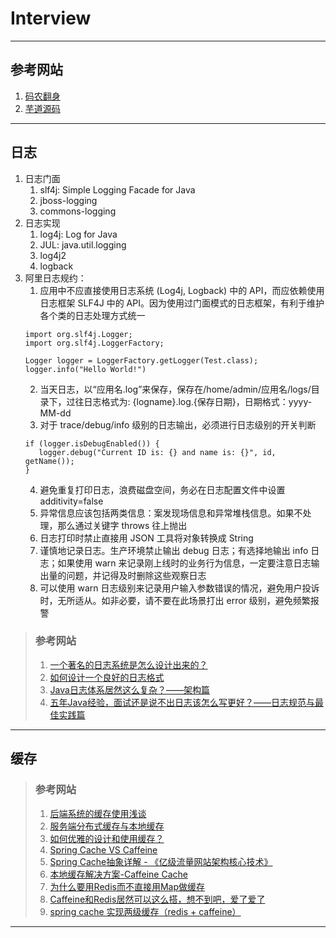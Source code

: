 # Interview

---
## 参考网站
1. [码农翻身](https://blog.csdn.net/coderising/article/details/100021588)
2. [芋道源码](https://www.zhihu.com/people/yunaiv)

---
## 日志
1. 日志门面
    1. slf4j: Simple Logging Facade for Java
    2. jboss-logging
    3. commons-logging
2. 日志实现
    1. log4j: Log for Java
    2. JUL: java.util.logging
    3. log4j2
    4. logback
3. 阿里日志规约：
   1. 应用中不应直接使用日志系统 (Log4j, Logback) 中的 API，而应依赖使用日志框架 SLF4J 中的 API。因为使用过门面模式的日志框架，有利于维护各个类的日志处理方式统一
   ```
   import org.slf4j.Logger;
   import org.slf4j.LoggerFactory;
   
   Logger logger = LoggerFactory.getLogger(Test.class);
   logger.info("Hello World!")
   ```
   2. 当天日志，以“应用名.log”来保存，保存在/home/admin/应用名/logs/目录下，过往日志格式为: {logname}.log.{保存日期}，日期格式：yyyy-MM-dd
   3. 对于 trace/debug/info 级别的日志输出，必须进行日志级别的开关判断
   ```
   if (logger.isDebugEnabled()) {
      logger.debug("Current ID is: {} and name is: {}", id, getName());
   }
   ```
   4. 避免重复打印日志，浪费磁盘空间，务必在日志配置文件中设置 additivity=false
   5. 异常信息应该包括两类信息：案发现场信息和异常堆栈信息。如果不处理，那么通过关键字 throws 往上抛出
   6. 日志打印时禁止直接用 JSON 工具将对象转换成 String
   7. 谨慎地记录日志。生产环境禁止输出 debug 日志；有选择地输出 info 日志；如果使用 warn 来记录刚上线时的业务行为信息，一定要注意日志输出量的问题，并记得及时删除这些观察日志
   8. 可以使用 warn 日志级别来记录用户输入参数错误的情况，避免用户投诉时，无所适从。如非必要，请不要在此场景打出 error 级别，避免频繁报警
>### 参考网站
>1. [一个著名的日志系统是怎么设计出来的？](https://mp.weixin.qq.com/s?__biz=MzAxOTc0NzExNg==&mid=2665513967&idx=1&sn=5586ce841a7e8b39adc2569f0eb5bb45)
>2. [如何设计一个良好的日志格式](https://www.bilibili.com/video/BV1Kk4y1U7ep/)
>3. [Java日志体系居然这么复杂？——架构篇](https://zhuanlan.zhihu.com/p/101104008)
>4. [五年Java经验，面试还是说不出日志该怎么写更好？——日志规范与最佳实践篇](https://zhuanlan.zhihu.com/p/101597639)
---
## 缓存
>### 参考网站
>1. [后端系统的缓存使用浅谈](https://zhuanlan.zhihu.com/p/32434005)
>2. [服务端分布式缓存与本地缓存](https://blog.csdn.net/haoxinqing9698/article/details/102465975)
>3. [如何优雅的设计和使用缓存？](https://juejin.cn/post/6844903665845665805)
>4. [Spring Cache VS Caffeine](https://www.cnblogs.com/Sinte-Beuve/p/12009885.html)
>5. [Spring Cache抽象详解 - 《亿级流量网站架构核心技术》](https://www.iteye.com/blog/jinnianshilongnian-2001040)
>6. [本地缓存解决方案-Caffeine Cache](https://zhuanlan.zhihu.com/p/158424114)
>7. [为什么要用Redis而不直接用Map做缓存](https://www.cnblogs.com/treasury/p/13022344.html)
>8. [Caffeine和Redis居然可以这么搭，想不到吧，爱了爱了](https://mp.weixin.qq.com/s?__biz=Mzg5MjQ5MzY2Mg==&mid=2247484393&idx=1&sn=19f40ed53f7c57805594887ccd88676e)
>9. [spring cache 实现两级缓存（redis + caffeine）](https://my.oschina.net/dengfuwei/blog/1616221)
---